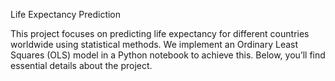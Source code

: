 Life Expectancy Prediction 

This project focuses on predicting life expectancy for different countries worldwide using statistical methods. We implement an Ordinary Least Squares (OLS) model in a Python notebook to achieve this. Below, you’ll find essential details about the project.


